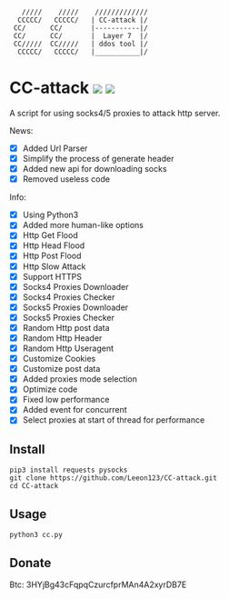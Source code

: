        /////    /////    /////////////
      CCCCC/   CCCCC/   | CC-attack |/
     CC/      CC/       |-----------|/ 
     CC/      CC/       |  Layer 7  |/ 
     CC/////  CC/////   | ddos tool |/ 
      CCCCC/   CCCCC/   |___________|/

# CC-attack ![](https://img.shields.io/badge/Version-3.5-brightgreen.svg) ![](https://img.shields.io/badge/license-GPLv2-blue.svg)
 A script for using socks4/5 proxies to attack http server.

 News:
- [x] Added Url Parser
- [x] Simplify the process of generate header
- [x] Added new api for downloading socks
- [x] Removed useless code

 Info:
- [x] Using Python3
- [x] Added more human-like options
- [x] Http Get  Flood
- [x] Http Head Flood
- [x] Http Post Flood
- [x] Http Slow Attack
- [x] Support HTTPS
- [x] Socks4 Proxies Downloader
- [x] Socks4 Proxies Checker
- [x] Socks5 Proxies Downloader
- [x] Socks5 Proxies Checker
- [x] Random Http post data
- [x] Random Http Header
- [x] Random Http Useragent
- [x] Customize Cookies
- [x] Customize post data 
- [x] Added proxies mode selection
- [x] Optimize code
- [x] Fixed low performance
- [x] Added event for concurrent
- [x] Select proxies at start of thread for performance

## Install

    pip3 install requests pysocks
    git clone https://github.com/Leeon123/CC-attack.git
    cd CC-attack

## Usage

    python3 cc.py
    
## Donate
Btc: 3HYjBg43cFqpqCzurcfprMAn4A2xyrDB7E
